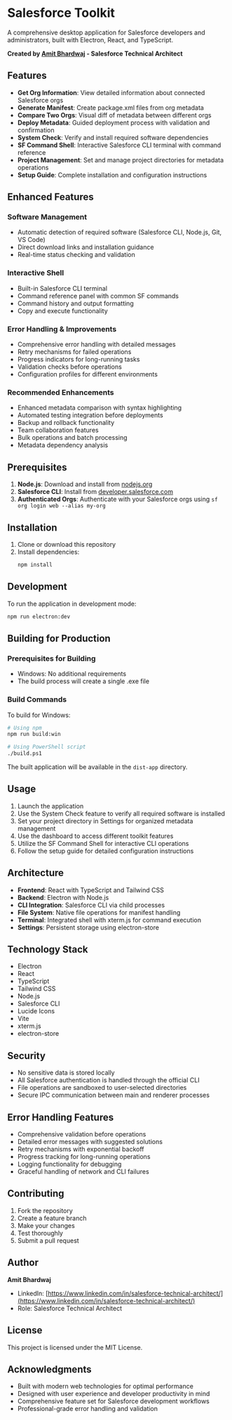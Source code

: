 # Salesforce Toolkit

A comprehensive desktop application for Salesforce developers and administrators, built with Electron, React, and TypeScript.

**Created by [Amit Bhardwaj](https://www.linkedin.com/in/salesforce-technical-architect/) - Salesforce Technical Architect**

## Features

- **Get Org Information**: View detailed information about connected Salesforce orgs
- **Generate Manifest**: Create package.xml files from org metadata
- **Compare Two Orgs**: Visual diff of metadata between different orgs
- **Deploy Metadata**: Guided deployment process with validation and confirmation
- **System Check**: Verify and install required software dependencies
- **SF Command Shell**: Interactive Salesforce CLI terminal with command reference
- **Project Management**: Set and manage project directories for metadata operations
- **Setup Guide**: Complete installation and configuration instructions

## Enhanced Features

### Software Management
- Automatic detection of required software (Salesforce CLI, Node.js, Git, VS Code)
- Direct download links and installation guidance
- Real-time status checking and validation

### Interactive Shell
- Built-in Salesforce CLI terminal
- Command reference panel with common SF commands
- Command history and output formatting
- Copy and execute functionality

### Error Handling & Improvements
- Comprehensive error handling with detailed messages
- Retry mechanisms for failed operations
- Progress indicators for long-running tasks
- Validation checks before operations
- Configuration profiles for different environments

### Recommended Enhancements
- Enhanced metadata comparison with syntax highlighting
- Automated testing integration before deployments
- Backup and rollback functionality
- Team collaboration features
- Bulk operations and batch processing
- Metadata dependency analysis

## Prerequisites

1. **Node.js**: Download and install from [nodejs.org](https://nodejs.org/)
2. **Salesforce CLI**: Install from [developer.salesforce.com](https://developer.salesforce.com/tools/sfdxcli)
3. **Authenticated Orgs**: Authenticate with your Salesforce orgs using `sf org login web --alias my-org`

## Installation

1. Clone or download this repository
2. Install dependencies:
   ```bash
   npm install
   ```

## Development

To run the application in development mode:

```bash
npm run electron:dev
```

## Building for Production

### Prerequisites for Building

- Windows: No additional requirements
- The build process will create a single .exe file

### Build Commands

To build for Windows:

```bash
# Using npm
npm run build:win

# Using PowerShell script
./build.ps1
```

The built application will be available in the `dist-app` directory.

## Usage

1. Launch the application
2. Use the System Check feature to verify all required software is installed
3. Set your project directory in Settings for organized metadata management
4. Use the dashboard to access different toolkit features
5. Utilize the SF Command Shell for interactive CLI operations
6. Follow the setup guide for detailed configuration instructions

## Architecture

- **Frontend**: React with TypeScript and Tailwind CSS
- **Backend**: Electron with Node.js
- **CLI Integration**: Salesforce CLI via child processes
- **File System**: Native file operations for manifest handling
- **Terminal**: Integrated shell with xterm.js for command execution
- **Settings**: Persistent storage using electron-store

## Technology Stack

- Electron
- React
- TypeScript
- Tailwind CSS
- Node.js
- Salesforce CLI
- Lucide Icons
- Vite
- xterm.js
- electron-store

## Security

- No sensitive data is stored locally
- All Salesforce authentication is handled through the official CLI
- File operations are sandboxed to user-selected directories
- Secure IPC communication between main and renderer processes

## Error Handling Features

- Comprehensive validation before operations
- Detailed error messages with suggested solutions
- Retry mechanisms with exponential backoff
- Progress tracking for long-running operations
- Logging functionality for debugging
- Graceful handling of network and CLI failures

## Contributing

1. Fork the repository
2. Create a feature branch
3. Make your changes
4. Test thoroughly
5. Submit a pull request

## Author

**Amit Bhardwaj**
- LinkedIn: [https://www.linkedin.com/in/salesforce-technical-architect/](https://www.linkedin.com/in/salesforce-technical-architect/)
- Role: Salesforce Technical Architect

## License

This project is licensed under the MIT License.

## Acknowledgments

- Built with modern web technologies for optimal performance
- Designed with user experience and developer productivity in mind
- Comprehensive feature set for Salesforce development workflows
- Professional-grade error handling and validation